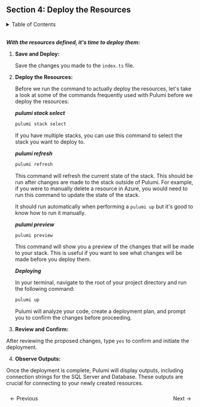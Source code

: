 ## Section 4: Deploy the Resources



<details markdown="block">
   <summary>Table of Contents</summary>

- [Introduction](https://bitquip.github.io/Azure-SQL/1_introduction)
- [Prerequisites](https://bitquip.github.io/Azure-SQL/2_prerequisites)
- [Setup](https://bitquip.github.io/Azure-SQL/3_setup)
- [Define](https://bitquip.github.io/Azure-SQL/4_define)
- [Deploy](https://bitquip.github.io/Azure-SQL/5_deploy)
- [Cleanup](https://bitquip.github.io/Azure-SQL/6_cleanup)
- [Conclusion](https://bitquip.github.io/Azure-SQL/7_conclusion)

</details>

<br>

***With the resources defined, it's time to deploy them:***

1. **Save and Deploy:** 

    Save the changes you made to the `index.ts` file.

2. **Deploy the Resources:**

    Before we run the command to actually deploy the resources, let's take a look at some of the commands frequently used with Pulumi before we deploy the resources:

    ***pulumi stack select***

    ```bash
    pulumi stack select
    ```
    
     If you have multiple stacks, you can use this command to select the stack you want to deploy to. 


    ***pulumi refresh***

    ```bash
    pulumi refresh
    ```

    This command will refresh the current state of the stack. This should be run after changes are made to the stack outside of Pulumi. For example, if you were to manually delete a resource in Azure, you would need to run this command to update the state of the stack.

    It should run automatically when performing a `pulumi up` but it's good to know how to run it manually.

    ***pulumi preview***

    ```bash
    pulumi preview
    ```

    This command will show you a preview of the changes that will be made to your stack. This is useful if you want to see what changes will be made before you deploy them. 

    ***Deploying***

    In your terminal, navigate to the root of your project directory and run the following command:

    ```bash
    pulumi up
    ```

    Pulumi will analyze your code, create a deployment plan, and prompt you to confirm the changes before proceeding.

3. **Review and Confirm:**

After reviewing the proposed changes, type `yes` to confirm and initiate the deployment.

4. **Observe Outputs:**

Once the deployment is complete, Pulumi will display outputs, including connection strings for the SQL Server and Database. These outputs are crucial for connecting to your newly created resources.

<div style="display: flex; justify-content: space-between; align-items: center;">
    <a href="https://bitquip.github.io/Azure-SQL/4_define" style="margin: 10px; text-decoration: none;">← Previous</a>
    <a href="https://bitquip.github.io/Azure-SQL/6_cleanup" style="margin: 10px; text-decoration: none;">Next →</a>
</div>

